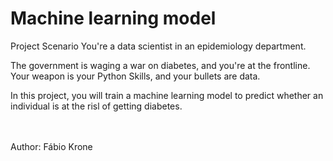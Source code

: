 # Machine learning model

Project Scenario
You're a data scientist in an epidemiology department.

The government is waging a war on diabetes, and you're at the frontline. Your weapon is your Python Skills, and your bullets are data.

In this project, you will train a machine learning model to predict whether an individual is at the risl of getting diabetes.


<br>
<br>
Author: Fábio Krone
<br>



